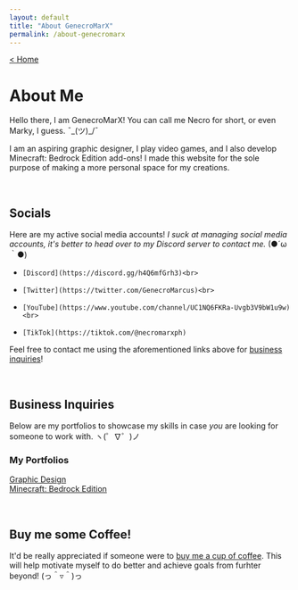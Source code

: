 ```yaml
---
layout: default
title: "About GenecroMarX"
permalink: /about-genecromarx
---
```

[< Home](https://genecromarx.github.io)

# About Me

Hello there, I am GenecroMarX! You can call me Necro for short, or even Marky, I guess. ¯\_(ツ)_/¯

I am an aspiring graphic designer, I play video games, and I also develop Minecraft: Bedrock Edition add-ons! I made this website for the sole purpose of making a more personal space for my creations.

<br>

## Socials

Here are my active social media accounts! _I suck at managing social media accounts, it's better to head over to my Discord server to contact me._ (●´ω｀●)

-     [Discord](https://discord.gg/h4Q6mfGrh3)<br>
-     [Twitter](https://twitter.com/GenecroMarcus)<br>
-     [YouTube](https://www.youtube.com/channel/UC1NQ6FKRa-Uvgb3V9bW1u9w)<br>
-     [TikTok](https://tiktok.com/@necromarxph)

Feel free to contact me using the aforementioned links above for [business inquiries](about-genecromarx#business-inquiries)!

<br>

## Business Inquiries

Below are my portfolios to showcase my skills in case *you* are looking for someone to work with. ヽ(゜∇゜)ノ

### My Portfolios

[Graphic Design](https://www.behance.net/genecro)<br>
[Minecraft: Bedrock Edition](https://mcpedl.com/user/zachmc)

<br>

## Buy me some Coffee!

It'd be really appreciated if someone were to [buy me a cup of coffee](https://ko-fi.com/genecromarx#paypalModal). This will help motivate myself to do better and achieve goals from furhter beyond! (っ＾▿＾)っ

